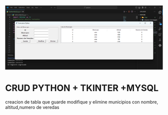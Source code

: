 ![visual imagen](https://github.com/Carolinacm7/CRUD-phyton/blob/main/visual%20del%20poryecto.png)

# CRUD PYTHON + TKINTER +MYSQL 
creacion de tabla que guarde modifique y elimine municipios con nombre, altitud,numero de veredas
